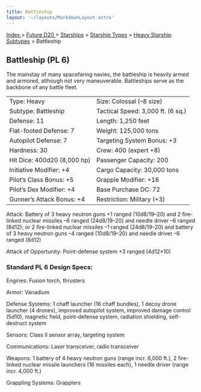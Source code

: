 ```yaml
---
title: Battleship
layout: '~/layouts/MarkdownLayout.astro'
---
```


[ Index ](/) > [ Future D20 ](/future.d20.srd) > [Starships](/future.d20.srd/starships) > [Starship Types](/future.d20.srd/starships/starship) > [Heavy Starship Subtypes](/future.d20.srd/starships/starship.types/heavy.starship) > Battleship

## Battleship (PL 6)

The mainstay of many spacefaring navies, the battleship is heavily armed and
armored, although not very maneuverable. Battleships serve as the backbone of
any battle fleet.


<table> <tr><td>Type: Heavy</td><td>Size: Colossal (–8 size)</td></tr> <tr class="shaded"><td>Subtype: Battleship</td><td>Tactical Speed: 3,000 ft. (6 sq.)</td></tr> <tr><td>Defense: 11</td><td>Length: 1,250 feet</td></tr> <tr class="shaded"><td>Flat-footed Defense: 7</td><td>Weight: 125,000 tons</td></tr> <tr><td>Autopilot Defense: 7</td><td>Targeting System Bonus: +3</td></tr> <tr class="shaded"><td>Hardness: 30</td><td>Crew: 400 (expert +8)</td></tr> <tr><td>Hit Dice: 400d20 (8,000 hp)</td><td>Passenger Capacity: 200</td></tr> <tr class="shaded"><td>Initiative Modifier: +4</td><td>Cargo Capacity: 30,000 tons</td></tr> <tr><td>Pilot’s Class Bonus: +5</td><td>Grapple Modifier: +16</td></tr> <tr class="shaded"><td>Pilot’s Dex Modifier: +4</td><td>Base Purchase DC: 72</td></tr> <tr><td>Gunner’s Attack Bonus: +4</td><td>Restriction: Military (+3)</td></tr> </table>



Attack: Battery of 3 heavy neutron guns +1 ranged (10d8/19–20) and 2 fire-
linked nuclear missiles –6 ranged (24d8/19–20) and needle driver –6 ranged
(8d12); or 2 fire-linked nuclear missiles –1 ranged (24d8/19–20) and battery
of 3 heavy neutron guns –4 ranged (10d8/19–20) and needle driver –6 ranged
(8d12)

Attack of Opportunity: Point-defense system +3 ranged (4d12×10)

### Standard PL 6 Design Specs:

Engines: Fusion torch, thrusters

Armor: Vanadium

Defense Systems: 1 chaff launcher (16 chaff bundles), 1 decoy drone launcher
(4 drones), improved autopilot system, improved damage control (5d10),
magnetic field, point-defense system, radiation shielding, self-destruct
system

Sensors: Class II sensor array, targeting system

Communications: Laser transceiver, radio transceiver

Weapons: 1 battery of 4 heavy neutron guns (range incr. 6,000 ft.), 2 fire-
linked nuclear missile launchers (16 missiles each), 1 needle driver (range
incr. 4,000 ft.)

Grappling Systems: Grapplers

